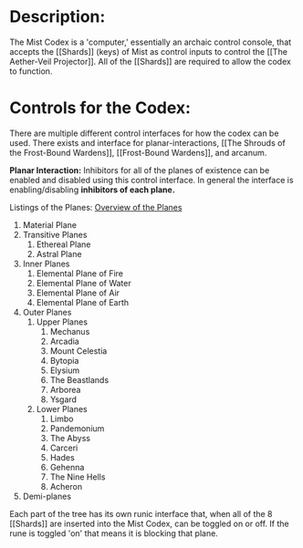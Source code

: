 # Description:
The Mist Codex is a 'computer,' essentially an archaic control console, that accepts the [[Shards]] (keys) of Mist as control inputs to control the [[The Aether-Veil Projector]]. All of the [[Shards]] are required to allow the codex to function. 

# Controls for the Codex:
There are multiple different control interfaces for how the codex can be used. There exists and interface for planar-interactions, [[The Shrouds of the Frost-Bound Wardens]], [[Frost-Bound Wardens]], and arcanum.

**Planar Interaction:**
Inhibitors for all of the planes of existence can be enabled and disabled using this control interface. In general the interface is enabling/disabling **inhibitors of each plane.**

Listings of the Planes: [Overview of the Planes](https://roll20.net/compendium/dnd5e/The%20Planes%20of%20Existence#content)
1. Material Plane
2. Transitive Planes
	1. Ethereal Plane
	2. Astral Plane
3. Inner Planes
	1. Elemental Plane of Fire
	2. Elemental Plane of Water
	3. Elemental Plane of Air
	4. Elemental Plane of Earth
4. Outer Planes
	1. Upper Planes
		1. Mechanus
		2. Arcadia
		3. Mount Celestia
		4. Bytopia
		5. Elysium
		6. The Beastlands
		7. Arborea
		8. Ysgard
	3. Lower Planes
		1. Limbo
		2. Pandemonium
		3. The Abyss
		4. Carceri
		5. Hades
		6. Gehenna
		7. The Nine Hells
		8. Acheron
5. Demi-planes

Each part of the tree has its own runic interface that, when all of the 8 [[Shards]] are inserted into the Mist Codex, can be toggled on or off. If the rune is toggled 'on' that means it is blocking that plane.